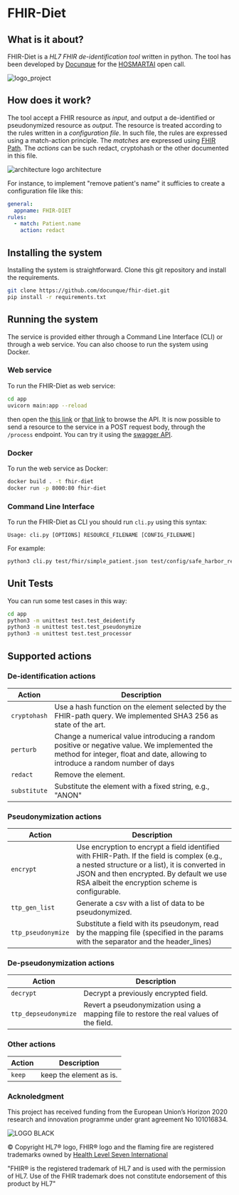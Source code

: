 # FHIR-Diet

## What is it about?

FHIR-Diet is a _HL7 FHIR de-identification tool_ written in python.
The tool has been developed by [Docunque](https://www.docunque.it) for the [HOSMARTAI](https://www.hosmartai.eu/) open call.

![logo_project](https://user-images.githubusercontent.com/696267/181810750-a57d706b-92d0-4a2f-a9d9-b39f781858d9.jpg)

## How does it work?

The tool accept a FHIR resource as _input_, and output a de-identified or pseudonymized resource as _output_.
The resource is treated according to the rules written in a _configuration file_.
In such file, the rules are expressed using a match-action principle.
The _matches_ are expressed using [FHIR Path](https://build.fhir.org/ig/HL7/FHIRPath/).
The _actions_ can be such redact, cryptohash or the other documented in this file.

![architecture](https://user-images.githubusercontent.com/696267/210065661-71900285-0d99-4ddc-b12b-430145ebd721.png)
 logo architecture

For instance, to implement "remove patient's name" it sufficies to create a configuration file like this:

```yaml
general:
  appname: FHIR-DIET
rules:
  - match: Patient.name
    action: redact
```

## Installing the system

Installing the system is straightforward. Clone this git repository and install the requirements.

```sh
git clone https://github.com/docunque/fhir-diet.git
pip install -r requirements.txt
```


## Running the system
The service is provided either through a Command Line Interface (CLI) or through a web service. You can also choose to run the system using Docker.
### Web service

To run the FHIR-Diet as web service:

```sh
cd app
uvicorn main:app --reload
```

then open the [this link](http://127.0.0.1:8000) or [that link](http://127.0.0.1:8000/redoc) to browse the API.
It is now possible to send a resource to the service in a POST request body, through the `/process` endpoint. You can try it using the [swagger API](http://127.0.0.1:8000).

### Docker

To run the web service as Docker:

```sh
docker build . -t fhir-diet
docker run -p 8000:80 fhir-diet
```

### Command Line Interface

To run the FHIR-Diet as CLI you should run `cli.py` using this syntax:

```
Usage: cli.py [OPTIONS] RESOURCE_FILENAME [CONFIG_FILENAME]
```

For example:

```sh
python3 cli.py test/fhir/simple_patient.json test/config/safe_harbor_redact.yaml
```

## Unit Tests
You can run some test cases in this way:

```sh
cd app
python3 -m unittest test.test_deidentify
python3 -m unittest test.test_pseudonymize
python3 -m unittest test.test_processor
```

## Supported actions

### De-identification actions

| Action                                                                                               | Description                                                                                                      |
| ---------------------------------------- | ---------------------------------------------------------------------------------------------------------------- |
| `cryptohash` | Use a hash function on the element selected by the FHIR-path query. We implemented SHA3 256 as state of the art. |
| `perturb` | Change a numerical value introducing a random positive or negative value. We implemented the method for integer, float and date, allowing to introduce a random number of days |
| `redact` | Remove the element.                                                                                              |
| `substitute`  | Substitute the element with a fixed string, e.g., "ANON"                                                         |


### Pseudonymization actions

| Action | Description
| ----------------- | ----------------------------------------- |
| `encrypt`	| Use encryption to encrypt a field identified with FHIR-Path. If the field is complex (e.g., a nested structure or a list), it is converted in JSON and then encrypted. By default we use RSA albeit the encryption scheme is configurable. | 
| `ttp_gen_list`	| Generate a csv with a list of data to be pseudonymized. |
| `ttp_pseudonymize` |	Substitute a field with its pseudonym, read by the mapping file (specified in the params with the separator and the header_lines) |



### De-pseudonymization actions
| Action| Description
| -------------------------- | ------------------------------------------- |
| `decrypt` | Decrypt a previously encrypted field. |
| `ttp_depseudonymize`	| Revert a pseudonymization using a mapping file to restore the real values of the field. |


### Other actions
| Action                                                                                               | Description
| ---------------------------------------------------------------------------------------------------- | ---------------------------------------------------------------------------------------------------------------- |
| `keep` | 	keep the element as is.  |

### Acknoledgment

This project has received funding from the European Union’s Horizon 2020 research and innovation programme under grant agreement No 101016834.

![LOGO BLACK](https://user-images.githubusercontent.com/696267/186619641-a28b2b04-087d-4a31-a5ab-1737333220b6.png)

© Copyright HL7® logo, FHIR® logo and the flaming fire are registered trademarks owned by [Health Level Seven International](https://www.hl7.org/legal/trademarks.cfm)

"FHIR® is the registered trademark of HL7 and is used with the permission of HL7. Use of the FHIR trademark does not constitute endorsement of this product by HL7"
